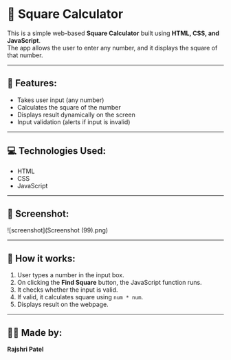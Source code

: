 # 🔢 Square Calculator

This is a simple web-based **Square Calculator** built using **HTML, CSS, and JavaScript**.  
The app allows the user to enter any number, and it displays the square of that number.

---

## 🌟 Features:
- Takes user input (any number)
- Calculates the square of the number
- Displays result dynamically on the screen
- Input validation (alerts if input is invalid)

---

## 💻 Technologies Used:
- HTML
- CSS
- JavaScript

---

## 📸 Screenshot:

![screenshot](Screenshot (99).png)  


---


## 🧠 How it works:

1. User types a number in the input box.
2. On clicking the **Find Square** button, the JavaScript function runs.
3. It checks whether the input is valid.
4. If valid, it calculates square using `num * num`.
5. Displays result on the webpage.

---

## 👩‍💻 Made by:
**Rajshri Patel**


